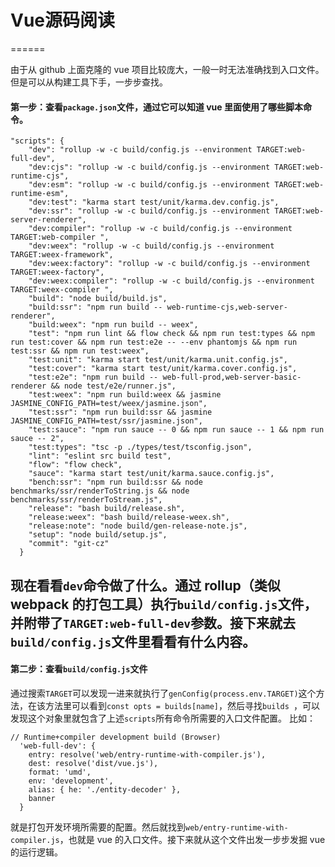 # Vue源码阅读
======

由于从 github 上面克隆的 vue 项目比较庞大，一般一时无法准确找到入口文件。但是可以从构建工具下手，一步步查找。

#### 第一步：查看`package.json`文件，通过它可以知道 vue 里面使用了哪些脚本命令。
<pre><code>"scripts": {
    "dev": "rollup -w -c build/config.js --environment TARGET:web-full-dev",
    "dev:cjs": "rollup -w -c build/config.js --environment TARGET:web-runtime-cjs",
    "dev:esm": "rollup -w -c build/config.js --environment TARGET:web-runtime-esm",
    "dev:test": "karma start test/unit/karma.dev.config.js",
    "dev:ssr": "rollup -w -c build/config.js --environment TARGET:web-server-renderer",
    "dev:compiler": "rollup -w -c build/config.js --environment TARGET:web-compiler ",
    "dev:weex": "rollup -w -c build/config.js --environment TARGET:weex-framework",
    "dev:weex:factory": "rollup -w -c build/config.js --environment TARGET:weex-factory",
    "dev:weex:compiler": "rollup -w -c build/config.js --environment TARGET:weex-compiler ",
    "build": "node build/build.js",
    "build:ssr": "npm run build -- web-runtime-cjs,web-server-renderer",
    "build:weex": "npm run build -- weex",
    "test": "npm run lint && flow check && npm run test:types && npm run test:cover && npm run test:e2e -- --env phantomjs && npm run test:ssr && npm run test:weex",
    "test:unit": "karma start test/unit/karma.unit.config.js",
    "test:cover": "karma start test/unit/karma.cover.config.js",
    "test:e2e": "npm run build -- web-full-prod,web-server-basic-renderer && node test/e2e/runner.js",
    "test:weex": "npm run build:weex && jasmine JASMINE_CONFIG_PATH=test/weex/jasmine.json",
    "test:ssr": "npm run build:ssr && jasmine JASMINE_CONFIG_PATH=test/ssr/jasmine.json",
    "test:sauce": "npm run sauce -- 0 && npm run sauce -- 1 && npm run sauce -- 2",
    "test:types": "tsc -p ./types/test/tsconfig.json",
    "lint": "eslint src build test",
    "flow": "flow check",
    "sauce": "karma start test/unit/karma.sauce.config.js",
    "bench:ssr": "npm run build:ssr && node benchmarks/ssr/renderToString.js && node benchmarks/ssr/renderToStream.js",
    "release": "bash build/release.sh",
    "release:weex": "bash build/release-weex.sh",
    "release:note": "node build/gen-release-note.js",
    "setup": "node build/setup.js",
    "commit": "git-cz"
  }</code></pre>
  
  现在看看`dev`命令做了什么。通过 rollup（类似 webpack 的打包工具）执行`build/config.js`文件，并附带了`TARGET:web-full-dev`参数。接下来就去`build/config.js`文件里看看有什么内容。
  ------
####   第二步：查看`build/config.js`文件

 通过搜索`TARGET`可以发现一进来就执行了`genConfig(process.env.TARGET)`这个方法，在该方法里可以看到`const opts = builds[name]`，然后寻找`builds `，可以发现这个对象里就包含了上述`scripts`所有命令所需要的入口文件配置。
 比如：
 <pre><code>// Runtime+compiler development build (Browser)
  'web-full-dev': {
    entry: resolve('web/entry-runtime-with-compiler.js'),
    dest: resolve('dist/vue.js'),
    format: 'umd',
    env: 'development',
    alias: { he: './entity-decoder' },
    banner
  }</code></pre>
  就是打包开发环境所需要的配置。然后就找到`web/entry-runtime-with-compiler.js`，也就是 vue 的入口文件。接下来就从这个文件出发一步步发掘 vue 的运行逻辑。